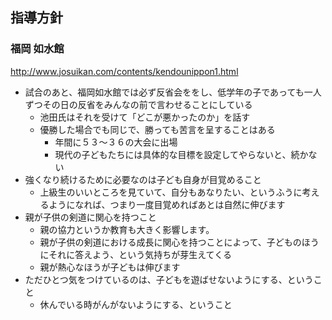 ## 指導方針

### 福岡 如水館
http://www.josuikan.com/contents/kendounippon1.html
- 試合のあと、福岡如水館では必ず反省会ををし、低学年の子であっても一人ずつその日の反省をみんなの前で言わせることにしている
  - 池田氏はそれを受けて「どこが悪かったのか」を話す
  - 優勝した場合でも同じで、勝っても苦言を呈することはある
    - 年間に５３～３６の大会に出場
    - 現代の子どもたちには具体的な目標を設定してやらないと、続かない
- 強くなり続けるために必要なのは子ども自身が目覚めること
  - 上級生のいいところを見ていて、自分もあなりたい、というふうに考えるようになれば、つまり一度目覚めればあとは自然に伸びます
- 親が子供の剣道に関心を持つこと
  - 親の協力というか教育も大きく影響します。
  - 親が子供の剣道における成長に関心を持つことによって、子どものほうにそれに答えよう、という気持ちが芽生えてくる
  - 親が熱心なほうが子どもは伸びます
- ただひとつ気をつけているのは、子どもを遊ばせないようにする、ということ
  - 休んでいる時がんがないようにする、ということ
